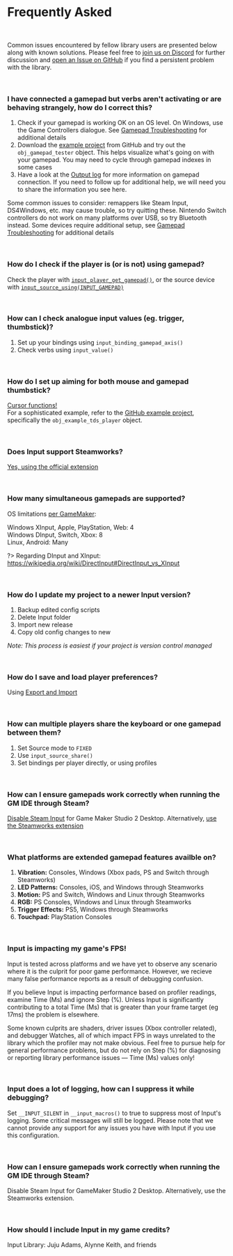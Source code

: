 # Frequently Asked

&nbsp;

Common issues encountered by fellow library users are presented below along with known solutions. Please feel free to [join us on Discord](https://discord.gg/8krYCqr) for further discussion and [open an Issue on GitHub](https://github.com/JujuAdams/Input/issues?q=is%3Aissue+is%3Aopen) if you find a persistent problem with the library.

&nbsp;

### I have connected a gamepad but verbs aren't activating or are behaving strangely, how do I correct this?

1. Check if your gamepad is working OK on an OS level. On Windows, use the Game Controllers dialogue. See [Gamepad Troubleshooting](Gamepad-Troubleshooting) for additional details
2. Download the [example project](https://github.com/JujuAdams/Input/archive/refs/heads/master.zip) from GitHub and try out the `obj_gamepad_tester` object. This helps visualize what's going on with your gamepad. You may need to cycle through gamepad indexes in some cases
3. Have a look at the [Output log](https://i.imgur.com/gy3CUcu.png) for more information on gamepad connection. If you need to follow up for additional help, we will need you to share the information you see here.

Some common issues to consider: remappers like Steam Input, DS4Windows, etc. may cause trouble, so try quitting these. Nintendo Switch controllers do not work on many platforms over USB, so try Bluetooth instead. Some devices require additional setup, see [Gamepad Troubleshooting](https://www.jujuadams.com/Input/#/6.2/Gamepad-Troubleshooting) for additional details

&nbsp;


### How do I check if the player is (or is not) using gamepad?

Check the player with [`input_player_get_gamepad()`](Functions-(Players)?id=player_get_gamepad), or the source device with [`input_source_using(INPUT_GAMEPAD)`](Functions-(Sources)?id=input_source_usingsource-playerindex)

&nbsp;


### How can I check analogue input values (eg. trigger, thumbstick)?

1. Set up your bindings using `input_binding_gamepad_axis()`
2. Check verbs using `input_value()`

&nbsp;


### How do I set up aiming for both mouse and gamepad thumbstick?

[Cursor functions!](Functions-(Cursor))<br>
For a sophisticated example, refer to the [GitHub example project](https://github.com/JujuAdams/Input/archive/refs/heads/master.zip), specifically the `obj_example_tds_player` object.

&nbsp;


### Does Input support Steamworks?

[Yes, using the official extension](Steamworks)

&nbsp;



### How many simultaneous gamepads are supported?

OS limitations [per GameMaker](https://manual.yoyogames.com/GameMaker_Language/GML_Reference/Game_Input/GamePad_Input/Gamepad_Input.htm):

Windows XInput, Apple, PlayStation, Web: 4<br>
Windows DInput, Switch, Xbox: 8<br>
Linux, Android: Many<br>

?> Regarding DInput and XInput: https://wikipedia.org/wiki/DirectInput#DirectInput_vs_XInput

&nbsp;



### How do I update my project to a newer Input version?

1. Backup edited config scripts
2. Delete Input folder
3. Import new release
4. Copy old config changes to new

_Note: This process is easiest if your project is version control managed_

&nbsp;



### How do I save and load player preferences?

Using [Export and Import](Functions-(Exporting-and-Importing))

&nbsp;



### How can multiple players share the keyboard or one gamepad between them?

1. Set Source mode to `FIXED`
2. Use `input_source_share()`
3. Set bindings per player directly, or using profiles


&nbsp;



### How can I ensure gamepads work correctly when running the GM IDE through Steam?

[Disable Steam Input](https://i.imgur.com/cGdlVJO.png) for Game Maker Studio 2 Desktop. Alternatively, [use the Steamworks extension](Steamworks) 

&nbsp;



### What platforms are extended gamepad features availble on?

1. **Vibration:** Consoles, Windows (Xbox pads, PS and Switch through Steamworks)
2. **LED Patterns:** Consoles, iOS, and Windows through Steamworks
3. **Motion:** PS and Switch, Windows and Linux through Steamworks
4. **RGB:** PS Consoles, Windows and Linux through Steamworks
5. **Trigger Effects:** PS5, Windows through Steamworks
6. **Touchpad:** PlayStation Consoles

&nbsp;



### Input is impacting my game's FPS!

Input is tested across platforms and we have yet to observe any scenario where it is the culprit for poor game performance. However, we recieve many false performance reports as a result of debugging confusion. 

If you believe Input is impacting performance based on profiler readings, examine Time (Ms) and ignore Step (%). Unless Input is significantly contributing to a total Time (Ms) that is greater than your frame target (eg 17ms) the problem is elsewhere. 

Some known culprits are shaders, driver issues (Xbox controller related), and debugger Watches, all of which impact FPS in ways unrelated to the library which the profiler may not make obvious. Feel free to pursue help for general performance problems, but do not rely on Step (%) for diagnosing or reporting library performance issues — Time (Ms) values only!

&nbsp;


### Input does a lot of logging, how can I suppress it while debugging?

Set `__INPUT_SILENT` in `__input_macros()` to true to suppress most of Input's logging. Some critical messages will still be logged. Please note that we cannot provide any support for any issues you have with Input if you use this configuration. 

&nbsp;




### How can I ensure gamepads work correctly when running the GM IDE through Steam?

Disable Steam Input for GameMaker Studio 2 Desktop. Alternatively, use the Steamworks extension.

&nbsp;




### How should I include Input in my game credits?


Input Library: Juju Adams, Alynne Keith, and friends

&nbsp;

